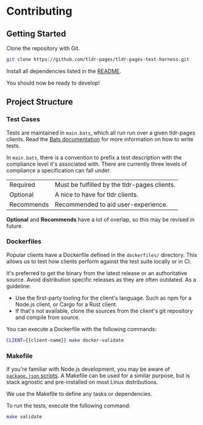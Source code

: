 # Contributing

## Getting Started

Clone the repository with Git.

```sh
git clone https://github.com/tldr-pages/tldr-pages-test-harness.git
```

Install all dependencies listed in the [README](./README.md#dependencies).

You should now be ready to develop!

## Project Structure

### Test Cases

Tests are maintained in `main.bats`, which all run run over a given tldr-pages clients. Read the [Bats documentation](https://bats-core.readthedocs.io/en/stable/writing-tests.html) for more information on how to write tests.

In `main.bats`, there is a convention to prefix a test description with the compliance level it's associated with. There are currently three levels of compliance a specification can fall under.

| | |
|---|---|
| Required | Must be fulfilled by the tldr-pages clients. |
| Optional | A nice to have for tldr clients. |
| Recommends | Recommended to aid user-experience. |

**Optional** and **Recommends** have a lot of overlap, so this may be revised in future.

### Dockerfiles

Popular clients have a Dockerfile defined in the `dockerfiles/` directory. This allows us to test how clients perform against the test suite locally or in CI.

It's preferred to get the binary from the latest release or an authoritative source. Avoid distribution specific releases as they are often outdated. As a guideline: 

* Use the first-party tooling for the client's language. Such as npm for a Node.js client, or Cargo for a Rust client.
* If that's not available, clone the sources from the client's git repository and compile from source.

You can execute a Dockerfile with the following commands:

```sh
CLIENT={{client-name}} make docker-validate
```

### Makefile

If you're familiar with Node.js development, you may be aware of [`package.json` scripts](https://docs.npmjs.com/cli/v9/using-npm/scripts). A Makefile can be used for a similar purpose, but is stack agnostic and pre-installed on most Linux distributions.

We use the Makefile to define any tasks or dependencies.

To run the tests, execute the following command:

```sh
make validate
```
